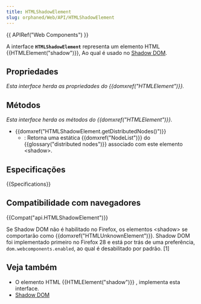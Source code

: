 ```yaml
---
title: HTMLShadowElement
slug: orphaned/Web/API/HTMLShadowElement
---
```


{{ APIRef("Web Components") }}

A interface **`HTMLShadowElement`** representa um elemento HTML {{HTMLElement("shadow")}}, Ao qual é usado no [Shadow DOM](/pt-BR/docs/Web/Web_Components/Shadow_DOM).

## Propriedades

_Esta interface herda as propriedades do {{domxref("HTMLElement")}}._

## Métodos

_Esta interface herda os métodos do {{domxref("HTMLElement")}}._

- {{domxref("HTMLShadowElement.getDistributedNodes()")}}
  - : Retorna uma estática {{domxref("NodeList")}} do {{glossary("distributed nodes")}} associado com este elemento \<shadow>.

## Especificações

{{Specifications}}

## Compatibilidade com navegadores

{{Compat("api.HTMLShadowElement")}}

Se Shadow DOM não é habilitado no Firefox, os elementos \<shadow> se comportarão como {{domxref("HTMLUnknownElement")}}. Shadow DOM foi implementado primeiro no Firefox 28 e está por trás de uma preferência, `dom.webcomponents.enabled`, ao qual é desabilitado por padrão. \[1]

## Veja também

- O elemento HTML {{HTMLElement("shadow")}} , implementa esta interface.
- [Shadow DOM](/pt-BR/docs/Web/Web_Components/Shadow_DOM)
